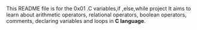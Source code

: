 This README file is for the 0x01 .C variables,if ,else,while project
 It aims to learn about arithmetic operators, relational operators, boolean operators, comments, declaring variables and loops in **C language**.
